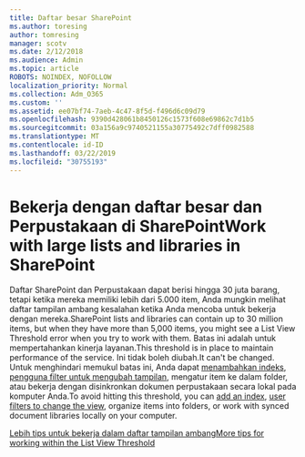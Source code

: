 ```yaml
---
title: Daftar besar SharePoint
ms.author: toresing
author: tomresing
manager: scotv
ms.date: 2/12/2018
ms.audience: Admin
ms.topic: article
ROBOTS: NOINDEX, NOFOLLOW
localization_priority: Normal
ms.collection: Adm_O365
ms.custom: ''
ms.assetid: ee07bf74-7aeb-4c47-8f5d-f496d6c09d79
ms.openlocfilehash: 9390d428061b8450126c1573f608e69862c7d1b5
ms.sourcegitcommit: 03a156a9c9740521155a30775492c7dff0982588
ms.translationtype: MT
ms.contentlocale: id-ID
ms.lasthandoff: 03/22/2019
ms.locfileid: "30755193"
---
```

# <a name="work-with-large-lists-and-libraries-in-sharepoint"></a><span data-ttu-id="380f4-102">Bekerja dengan daftar besar dan Perpustakaan di SharePoint</span><span class="sxs-lookup"><span data-stu-id="380f4-102">Work with large lists and libraries in SharePoint</span></span>

<span data-ttu-id="380f4-103">Daftar SharePoint dan Perpustakaan dapat berisi hingga 30 juta barang, tetapi ketika mereka memiliki lebih dari 5.000 item, Anda mungkin melihat daftar tampilan ambang kesalahan ketika Anda mencoba untuk bekerja dengan mereka.</span><span class="sxs-lookup"><span data-stu-id="380f4-103">SharePoint lists and libraries can contain up to 30 million items, but when they have more than 5,000 items, you might see a List View Threshold error when you try to work with them.</span></span> <span data-ttu-id="380f4-104">Batas ini adalah untuk mempertahankan kinerja layanan.</span><span class="sxs-lookup"><span data-stu-id="380f4-104">This threshold is in place to maintain performance of the service.</span></span> <span data-ttu-id="380f4-105">Ini tidak boleh diubah.</span><span class="sxs-lookup"><span data-stu-id="380f4-105">It can't be changed.</span></span> <span data-ttu-id="380f4-106">Untuk menghindari memukul batas ini, Anda dapat [menambahkan indeks](https://go.microsoft.com/fwlink/?linkid=867784), [pengguna filter untuk mengubah tampilan](https://go.microsoft.com/fwlink/?linkid=867786), mengatur item ke dalam folder, atau bekerja dengan disinkronkan dokumen perpustakaan secara lokal pada komputer Anda.</span><span class="sxs-lookup"><span data-stu-id="380f4-106">To avoid hitting this threshold, you can [add an index](https://go.microsoft.com/fwlink/?linkid=867784), [user filters to change the view](https://go.microsoft.com/fwlink/?linkid=867786), organize items into folders, or work with synced document libraries locally on your computer.</span></span> 
  
[<span data-ttu-id="380f4-107">Lebih tips untuk bekerja dalam daftar tampilan ambang</span><span class="sxs-lookup"><span data-stu-id="380f4-107">More tips for working within the List View Threshold</span></span>](https://go.microsoft.com/fwlink/?linkid=867787)
  

